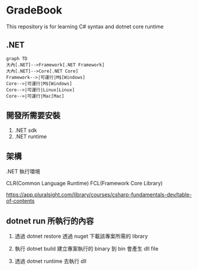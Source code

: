 # GradeBook

This repository is for learning C# syntax and dotnet core runtime

## .NET

```mermaid
graph TD
大內[.NET]-->Framework[.NET Framework]
大內[.NET]-->Core[.NET Core]
Framework-->|可運行|M$[Windows]
Core-->|可運行|M$[Windows]
Core-->|可運行|Linux[Linux]
Core-->|可運行|Mac[Mac]
```

## 開發所需要安裝

1. .NET sdk
2. .NET runtime

## 架構

.NET 執行環境

CLR(Common Language Runtime)
FCL(Framework Core Library)

https://app.pluralsight.com/library/courses/csharp-fundamentals-dev/table-of-contents

## dotnet run 所執行的內容

1. 透過 dotnet restore 透過 nuget 下載該專案所需的 library

2. 執行 dotnet build 建立專案執行的 binary 到 bin 會產生 dll file

3. 透過 dotnet runtime 去執行 dll 



